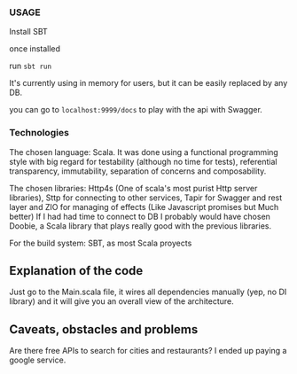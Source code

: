 ### USAGE

Install SBT

once installed

run `sbt run`

It's currently using in memory for users, but it can be easily replaced by any DB.

you can go to `localhost:9999/docs` to play with the api with Swagger.


### Technologies

The chosen language: Scala. It was done using a functional programming style with big regard
for testability (although no time for tests), referential transparency, immutability, 
separation of concerns and composability.

The chosen libraries: Http4s (One of scala's most purist Http server libraries), 
Sttp for connecting to other services,
Tapir for Swagger and rest layer and
ZIO for managing of effects (Like Javascript promises but Much better)
If I had had time to connect to DB I probably would have chosen Doobie, a Scala library that
plays really good with the previous libraries.

For the build system: SBT, as most Scala proyects

## Explanation of the code

Just go to the Main.scala file, it wires all dependencies manually (yep, no DI library)
and it will give you an overall view of the architecture.


## Caveats, obstacles and problems

Are there free APIs to search for cities and restaurants? I ended up paying a google service.
